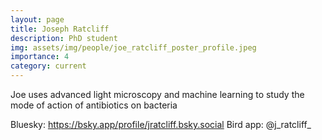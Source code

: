 ```yaml
---
layout: page
title: Joseph Ratcliff
description: PhD student
img: assets/img/people/joe_ratcliff_poster_profile.jpeg
importance: 4
category: current
---
```



Joe uses advanced light microscopy and machine learning to study the mode of action of antibiotics on bacteria

Bluesky: https://bsky.app/profile/jratcliff.bsky.social
Bird app: @j_ratcliff_
